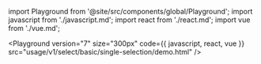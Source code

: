 import Playground from '@site/src/components/global/Playground';
import javascript from './javascript.md';
import react from './react.md';
import vue from './vue.md';

<Playground
  version="7"
  size="300px"
  code={{ javascript, react, vue }}
  src="usage/v1/select/basic/single-selection/demo.html"
/>
